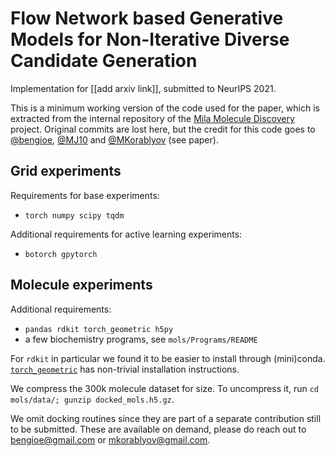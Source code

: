 # Flow Network based Generative Models for Non-Iterative Diverse Candidate Generation

Implementation for [[add arxiv link]], submitted to NeurIPS 2021.

This is a minimum working version of the code used for the paper, which is extracted from the internal repository of the [Mila Molecule Discovery](https://mila.quebec/en/ai-society/exascale-search-of-molecules/) project. Original commits are lost here, but the credit for this code goes to [@bengioe](https://github.com/bengioe), [@MJ10](https://github.com/MJ10) and [@MKorablyov](https://github.com/MKorablyov/) (see paper).

## Grid experiments

Requirements for base experiments: 
- `torch numpy scipy tqdm`

Additional requirements for active learning experiments: 
- `botorch gpytorch`


## Molecule experiments

Additional requirements:
- `pandas rdkit torch_geometric h5py`
- a few biochemistry programs, see `mols/Programs/README`

For `rdkit` in particular we found it to be easier to install through (mini)conda. [`torch_geometric`](https://github.com/rusty1s/pytorch_geometric) has non-trivial installation instructions.

We compress the 300k molecule dataset for size. To uncompress it, run `cd mols/data/; gunzip docked_mols.h5.gz`.

We omit docking routines since they are part of a separate contribution still to be submitted. These are available on demand, please do reach out to bengioe@gmail.com or mkorablyov@gmail.com.
